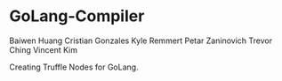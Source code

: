 # GoLang-Compiler
Baiwen Huang
Cristian Gonzales
Kyle Remmert 
Petar Zaninovich
Trevor Ching
Vincent Kim

Creating Truffle Nodes for GoLang.
